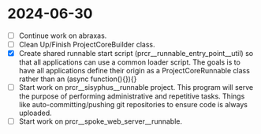 # 2024-06-30
- [ ] Continue work on abraxas.
- [ ] Clean Up/Finish ProjectCoreBuilder class.
- [x] Create shared runnable start script (prcr__runnable_entry_point__util) so that all applications can use a common loader script.  The goals is to have all applications define their origin as a ProjectCoreRunnable class rather than an (async function(){}){}
- [ ] Start work on prcr__sisyphus__runnable project.  This program will serve the purpose of performing administrative and repetitive tasks.  Things like auto-committing/pushing git repositories to ensure code is always uploaded.
- [ ] Start work on prcr__spoke_web_server__runnable.
